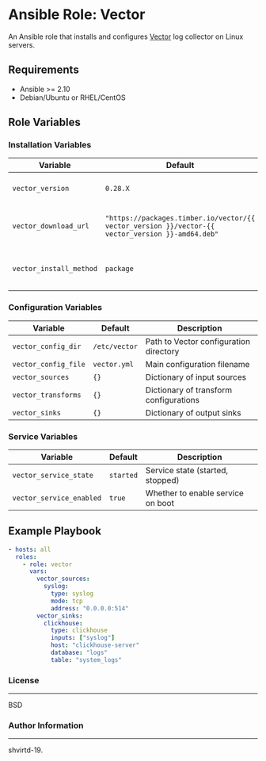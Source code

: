 # Ansible Role: Vector

An Ansible role that installs and configures [Vector](https://vector.dev/) log collector on Linux servers.

## Requirements

- Ansible >= 2.10
- Debian/Ubuntu or RHEL/CentOS

## Role Variables

### Installation Variables

| Variable | Default | Description |
|----------|---------|-------------|
| `vector_version` | `0.28.X` | Vector version to install |
| `vector_download_url` | `"https://packages.timber.io/vector/{{ vector_version }}/vector-{{ vector_version }}-amd64.deb"` | Download URL for Vector package |
| `vector_install_method` | `package` | Installation method (package or archive) |

### Configuration Variables

| Variable | Default | Description |
|----------|---------|-------------|
| `vector_config_dir` | `/etc/vector` | Path to Vector configuration directory |
| `vector_config_file` | `vector.yml` | Main configuration filename |
| `vector_sources` | `{}` | Dictionary of input sources |
| `vector_transforms` | `{}` | Dictionary of transform configurations |
| `vector_sinks` | `{}` | Dictionary of output sinks |

### Service Variables

| Variable | Default | Description |
|----------|---------|-------------|
| `vector_service_state` | `started` | Service state (started, stopped) |
| `vector_service_enabled` | `true` | Whether to enable service on boot |

## Example Playbook

```yaml
- hosts: all
  roles:
    - role: vector
      vars:
        vector_sources:
          syslog:
            type: syslog
            mode: tcp
            address: "0.0.0.0:514"
        vector_sinks:
          clickhouse:
            type: clickhouse
            inputs: ["syslog"]
            host: "clickhouse-server"
            database: "logs"
            table: "system_logs"
```          

### License
-------

BSD

### Author Information
------------------

shvirtd-19.            